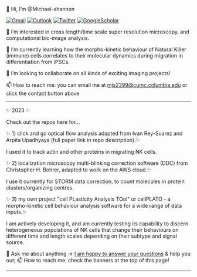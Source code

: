 👋 Hi, I’m @Michael-shannon

[![Gmail](https://img.shields.io/badge/-Gmail-critical?style=flat-square&logo=Gmail&logoColor=white&link=mailto:mkjshan@gmail.com)](mailto:mkjshan@gmail.com)
[![Outlook](https://img.shields.io/badge/-Outlook-0078D4?style=flat&logo=Microsoft-Outlook&logoColor=white)](mailto:mjs2399@cumc.columbia.edu)
[![Twitter](https://img.shields.io/twitter/url?style=social&url=https://twitter.com/mshanj)](https://twitter.com/mshanj)
[![GoogleScholar](https://img.shields.io/badge/-Google%20Scholar-9cf?style=flat&logo=Google&logoColor=white)](https://scholar.google.com/citations?user=pv7PczwAAAAJ&hl=en&authuser=1)

👀 I’m interested in cross length/time scale super resolution microscopy, and computational bio-image analysis.

🌱 I’m currently learning how the morpho-kinetic behaviour of Natural Killer (immune) cells correlates to their molecular dynamics during migration in differentiation from iPSCs.

💞️ I’m looking to collaborate on all kinds of exciting imaging projects!

📫 How to reach me: you can email me at mjs2399@cumc.columbia.edu or click the contact button above


-----


✨ 2023 ✨  

Check out the repos here for...

✨  1) click and go optical flow analysis adapted from Ivan Rey-Suarez and Arpita Upadhyaya (full paper link in repo description).✨ 
 
I used it to track actin and other proteins in migrating NK cells.
 
✨ 2) localization microscopy multi-blinking correction software (DDC) from Christopher H. Bohrer, adapted to work on the AWS cloud.✨ 

I use it currently for STORM data correction, to count molecules in protein clusters/organizing centres.

✨ 3) my own project "cell PLasticity Analysis TOol" or cellPLATO - a morpho-kinetic cell behaviour analysis software for a wide range of data inputs.✨

I am actively developing it, and am currently testing its capability to discern heterogeneous populations of NK cells that change their behaviours on different time
and length scales depending on their subtype and signal source.

💬 Ask me about anything -> [I am happy to answer your questions](mailto:mjs2399@cumc.columbia.edu) & help you out;
📫 How to reach me: check the banners at the top of this page!

-----




